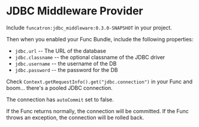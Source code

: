# JDBC Middleware Provider

Include `funcatron:jdbc_middleware:0.3.0-SNAPSHOT` in your
project.

Then when you enabled your Func Bundle, include the
following properties:

* `jdbc.url` -- The URL of the database
* `jdbc.classname` -- the optional classname of the JDBC driver
* `jdbc.username` -- the username of the DB
* `jdbc.password` -- the password for the DB

Check `Context.getRequestInfo().get("jdbc.connection")`
in your Func and boom... there's a pooled JDBC connection.

The connection has `autoCommit` set to false.

If the Func returns normally, the connection will
be committed. If the Func throws an exception,
the connection will be rolled back.

